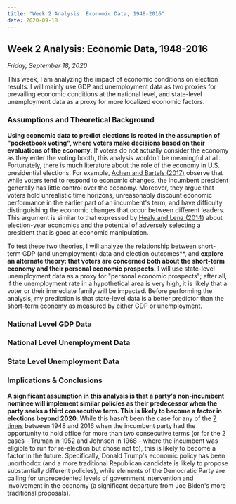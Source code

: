```yaml
---
title: "Week 2 Analysis: Economic Data, 1948-2016"
date: 2020-09-18
---
```

## Week 2 Analysis: Economic Data, 1948-2016
*Friday, September 18, 2020*

This week, I am analyzing the impact of economic conditions on election results. I will mainly use GDP and unemployment data as two proxies for prevailing economic conditions at the national level, and state-level unemployment data as a proxy for more localized economic factors.

### Assumptions and Theoretical Background
**Using economic data to predict elections is rooted in the assumption of "pocketbook voting", where voters make decisions based on their evaluations of the economy.** If voters do not actually consider the economy as they enter the voting booth, this analysis wouldn't be meaningful at all. Fortunately, there is much literature about the role of the economy in U.S. presidential elections. For example, [Achen and Bartels (2017)](https://www.jstor.org/stable/j.ctvc7770q) observe that while voters tend to respond to economic changes, the incumbent president generally has little control over the economy. Moreover, they argue that voters hold unrealistic time horizons, unreasonably discount economic performance in the earlier part of an incumbent's term, and have difficulty distinguishing the economic changes that occur between different leaders. This argument is similar to that expressed by [Healy and Lenz (2014)](https://www.jstor.org/stable/24363467) about election-year economics and the potential of adversely selecting a president that is good at economic manipulation.

To test these two theories, I will analyze the relationship between short-term GDP (and unemployment) data and election outcomes**, and **explore an alternate theory: that voters are concerned both about the short-term economy and their personal economic prospects.** I will use state-level unemployment data as a proxy for "personal economic prospects"; after all, if the unemployment rate in a hypothetical area is very high, it is likely that a voter or their immediate family will be impacted. Before performing the analysis, my prediction is that state-level data is a better predictor than the short-term economy as measured by either GDP or unemployment.

### National Level GDP Data

### National Level Unemployment Data

### State Level Unemployment Data

### Implications & Conclusions
**A significant assumption in this analysis is that a party's non-incumbent nominee will implement similar policies as their predecessor when the party seeks a third consecutive term. This is likely to become a factor in elections beyond 2020.** While this hasn't been the case for any of the [7 times](https://thehill.com/blogs/pundits-blog/presidential-campaign/238812-is-it-that-hard-for-a-party-to-hold-the-white-house) between 1948 and 2016 when the incumbent party had the opportunity to hold office for more than two consecutive terms (or for the 2 cases - Truman in 1952 and Johnson in 1968 - where the incumbent was eligible to run for re-election but chose not to), this is likely to become a factor in the future. Specifically, Donald Trump's economic policy has been unorthodox (and a more traditional Republican candidate is likely to propose substantially different policies), while elements of the Democratic Party are calling for unprecedented levels of government intervention and involvement in the economy (a significant departure from Joe Biden's more traditional proposals).
